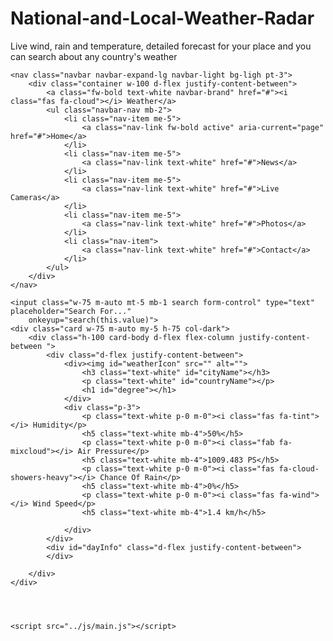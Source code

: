 # National-and-Local-Weather-Radar
Live wind, rain and temperature, detailed forecast for your place and you can search about any country's weather
<head>
    <link href="../css/bootstrap.min.css" rel="stylesheet">
    <link rel="stylesheet" href="../css/all.min.css">
    <link href="../css/index.css" rel="stylesheet">
</head>

<body>

    <nav class="navbar navbar-expand-lg navbar-light bg-ligh pt-3">
        <div class="container w-100 d-flex justify-content-between">
            <a class="fw-bold text-white navbar-brand" href="#"><i class="fas fa-cloud"></i> Weather</a>
            <ul class="navbar-nav mb-2">
                <li class="nav-item me-5">
                    <a class="nav-link fw-bold active" aria-current="page" href="#">Home</a>
                </li>
                <li class="nav-item me-5">
                    <a class="nav-link text-white" href="#">News</a>
                </li>
                <li class="nav-item me-5">
                    <a class="nav-link text-white" href="#">Live Cameras</a>
                </li>
                <li class="nav-item me-5">
                    <a class="nav-link text-white" href="#">Photos</a>
                </li>
                <li class="nav-item">
                    <a class="nav-link text-white" href="#">Contact</a>
                </li>
            </ul>
        </div>
    </nav>

    <input class="w-75 m-auto mt-5 mb-1 search form-control" type="text" placeholder="Search For..."
        onkeyup="search(this.value)">
    <div class="card w-75 m-auto my-5 h-75 col-dark">
        <div class="h-100 card-body d-flex flex-column justify-content-between ">
            <div class="d-flex justify-content-between">
                <div><img id="weatherIcon" src="" alt="">
                    <h3 class="text-white" id="cityName"></h3>
                    <p class="text-white" id="countryName"></p>
                    <h1 id="degree"></h1>
                </div>
                <div class="p-3">
                    <p class="text-white p-0 m-0"><i class="fas fa-tint"></i> Humidity</p>
                    <h5 class="text-white mb-4">50%</h5>
                    <p class="text-white p-0 m-0"><i class="fab fa-mixcloud"></i> Air Pressure</p>
                    <h5 class="text-white mb-4">1009.483 PS</h5>
                    <p class="text-white p-0 m-0"><i class="fas fa-cloud-showers-heavy"></i> Chance Of Rain</p>
                    <h5 class="text-white mb-4">0%</h5>
                    <p class="text-white p-0 m-0"><i class="fas fa-wind"></i> Wind Speed</p>
                    <h5 class="text-white mb-4">1.4 km/h</h5>

                </div>
            </div>
            <div id="dayInfo" class="d-flex justify-content-between">
            </div>

        </div>
    </div>




    <script src="../js/main.js"></script>
</body>
